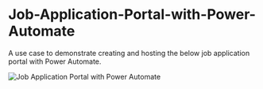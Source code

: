 # Job-Application-Portal-with-Power-Automate
A use case to demonstrate creating and hosting the below job application portal with Power Automate.

![Job Application Portal with Power Automate](https://github.com/user-attachments/assets/af88f742-b2ba-4738-b808-967b0af57530)
